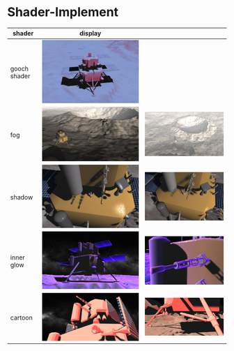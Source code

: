 # Shader-Implement

| shader | display |    |
| --- | --- | --- | 
| gooch shader | ![image text](https://github.com/Yevtte/Shader-Implement/raw/master/doc/gooch_shader.png) |
| fog | ![image text](https://github.com/Yevtte/Shader-Implement/raw/master/doc/fog1.png) | ![image text](https://github.com/Yevtte/Shader-Implement/raw/master/doc/fog2.png) | 
| shadow | ![image text](https://github.com/Yevtte/Shader-Implement/raw/master/doc/shadow1.png) | ![image text](https://github.com/Yevtte/Shader-Implement/raw/master/doc/shadow2.png) | 
| inner glow | ![image text](https://github.com/Yevtte/Shader-Implement/raw/master/doc/glow1.png) | ![image text](https://github.com/Yevtte/Shader-Implement/raw/master/doc/glow2.png) | 
| cartoon | ![image text](https://github.com/Yevtte/Shader-Implement/raw/master/doc/cartoon1.png) | ![image text](https://github.com/Yevtte/Shader-Implement/raw/master/doc/cartoon2.png) | 

